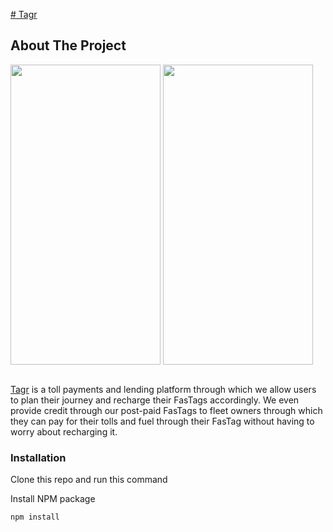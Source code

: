 <a href="tagr.co.in"># Tagr </a>


## About The Project



<!-- ![second](https://github.com/kanakdesai/Tagr22/assets/59912451/9500ad73-f57e-4ecc-aa6d-e547157b01da) -->
<img src="https://github.com/kanakdesai/Tagr22/assets/59912451/9500ad73-f57e-4ecc-aa6d-e547157b01da" align="center" height="480" width="240">
<!-- ![first](https://github.com/kanakdesai/Tagr22/assets/59912451/5416876e-4011-4310-9910-fd662b3c6604 | align="center" height="480" width="240") -->
<img src="https://github.com/kanakdesai/Tagr22/assets/59912451/5416876e-4011-4310-9910-fd662b3c6604" align="center" height="480" width="240">

<br/>
<br/>

<a href="tagr.co.in">Tagr</a> is a toll payments and lending platform through which we allow users to plan their journey and recharge their FasTags accordingly. We even provide credit through our post-paid FasTags to fleet owners through which they can pay for their tolls and fuel through their FasTag without having to worry about recharging it.



### Installation

Clone this repo and run this command


 Install NPM package
   ```sh
   npm install
   ```
